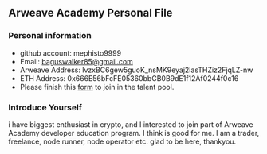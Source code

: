## Arweave Academy Personal File

### Personal information

- github account: mephisto9999 
- Email: baguswalker85@gmail.com
- Arweave Address: lvzxBC6gew5guoK_nsMK9eyaj2lasTHZiz2FjqLZ-nw
- ETH Address: 0x666E56bFcFE05360bbCB0B9dE1f12Af0244f0c16
- Please finish this [form](https://docs.google.com/forms/d/e/1FAIpQLSfWA5fIIcBgmRppm3jNz5vmf9Mai_QMVil-2pO4r7YKn_Zhtw/viewform?usp=sf_link) to join in the talent pool.

### Introduce Yourself
 i have biggest enthusiast in crypto, and I interested to join part of Arweave Academy developer education program. I think is good for me. I am a trader, freelance, node runner, node operator etc. glad to be here, thankyou.
